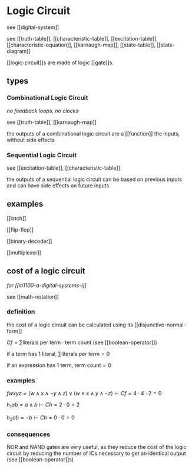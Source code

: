 # Logic Circuit

see [[digital-system]]

see [[truth-table]], [[characteristic-table]], [[excitation-table]], [[characteristic-equation]], [[karnaugh-map]], [[state-table]], [[state-diagram]]

[[logic-circuit]]s are made of logic [[gate]]s.

## types

### Combinational Logic Circuit

_no feedback loops, no clocks_

see [[truth-table]], [[karnaugh-map]]

the outputs of a combinational logic circuit are a [[function]] the inputs, without side effects

### Sequential Logic Circuit

see [[excitation-table]], [[characteristic-table]]

the outputs of a sequential logic circuit can be based on previous inputs and can have side effects on future inputs

## examples

[[latch]]

[[flip-flop]]

[[binary-decoder]]

[[multiplexer]]

## cost of a logic circuit

_for [[iti1100-a-digital-systems-i]]_

see [[math-notation]]

### definition

the cost of a logic circuit can be calculated using its [[disjunctive-normal-form]]

$C f = \sum \text{literals per term} \cdot \text{term count}$ (see [[boolean-operator]])

if a term has $1$ literal, $\sum \text{literals per term} = 0$

if an expression has $1$ term, $\text{term count} = 0$

### examples

$f w x y z = (w \land x \land \lnot y \land z) \lor (w \land x \land y \land \lnot z) \vdash C f = 4 \cdot 4 \cdot 2 = 0$

$h_1 a b = a \land b \vdash C h = 2 \cdot 0 = 2$

$h_2ab = \lnot b \vdash C h = 0 \cdot 0 = 0$

### consequences

NOR and NAND gates are very useful, as they reduce the cost of the logic circuit by reducing the number of ICs necessary to get an identical output (see [[boolean-operator]]s)
